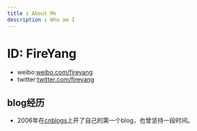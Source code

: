 ```yaml
---
title : About Me
description : Who am I
---
```




ID: FireYang
===

* weibo:[weibo.com/fireyang](http://weibo.com/fireyang)
* twitter:[twitter.com/fireyang](http://www.twitter.com/fireyang)

blog经历
---

* 2006年在[cnblogs](http://www.cnblogs.com/FireYang)上开了自己的第一个blog，也曾坚持一段时间。

